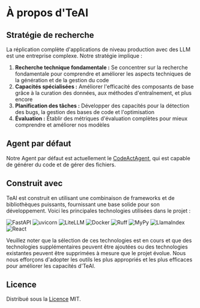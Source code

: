 

# À propos d'TeAI

## Stratégie de recherche

La réplication complète d'applications de niveau production avec des LLM est une entreprise complexe. Notre stratégie implique :

1. **Recherche technique fondamentale :** Se concentrer sur la recherche fondamentale pour comprendre et améliorer les aspects techniques de la génération et de la gestion du code
2. **Capacités spécialisées :** Améliorer l'efficacité des composants de base grâce à la curation des données, aux méthodes d'entraînement, et plus encore
3. **Planification des tâches :** Développer des capacités pour la détection des bugs, la gestion des bases de code et l'optimisation
4. **Évaluation :** Établir des métriques d'évaluation complètes pour mieux comprendre et améliorer nos modèles

## Agent par défaut

Notre Agent par défaut est actuellement le [CodeActAgent](agents), qui est capable de générer du code et de gérer des fichiers.

## Construit avec

TeAI est construit en utilisant une combinaison de frameworks et de bibliothèques puissants, fournissant une base solide pour son développement. Voici les principales technologies utilisées dans le projet :

![FastAPI](https://img.shields.io/badge/FastAPI-black?style=for-the-badge) ![uvicorn](https://img.shields.io/badge/uvicorn-black?style=for-the-badge) ![LiteLLM](https://img.shields.io/badge/LiteLLM-black?style=for-the-badge) ![Docker](https://img.shields.io/badge/Docker-black?style=for-the-badge) ![Ruff](https://img.shields.io/badge/Ruff-black?style=for-the-badge) ![MyPy](https://img.shields.io/badge/MyPy-black?style=for-the-badge) ![LlamaIndex](https://img.shields.io/badge/LlamaIndex-black?style=for-the-badge) ![React](https://img.shields.io/badge/React-black?style=for-the-badge)

Veuillez noter que la sélection de ces technologies est en cours et que des technologies supplémentaires peuvent être ajoutées ou des technologies existantes peuvent être supprimées à mesure que le projet évolue. Nous nous efforçons d'adopter les outils les plus appropriés et les plus efficaces pour améliorer les capacités d'TeAI.

## Licence

Distribué sous la [Licence](https://github.com/All-Hands-AI/TeAI/blob/main/LICENSE) MIT.
